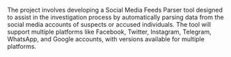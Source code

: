 The project involves developing a Social Media Feeds Parser tool designed to assist in the investigation process by automatically parsing data from the social media accounts of suspects or accused individuals. The tool will support multiple platforms like Facebook, Twitter, Instagram, Telegram, WhatsApp, and Google accounts, with versions available for multiple platforms.
